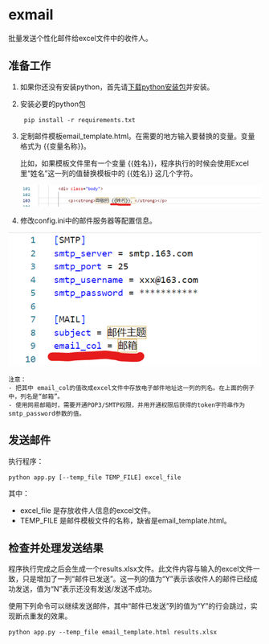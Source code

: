 # **exmail**
批量发送个性化邮件给excel文件中的收件人。  


## **准备工作**

1. 如果你还没有安装python，首先请[下载python安装包](https://www.python.org/downloads/)并安装。
2. 安装必要的python包  

        pip install -r requirements.txt  
   

3. 定制邮件模板email_template.html。在需要的地方输入要替换的变量。变量格式为 {{变量名称}}。  

    比如，如果模板文件里有一个变量 {{姓名}}，程序执行的时候会使用Excel里“姓名”这一列的值替换模板中的 {{姓名}} 这几个字符。  

    ![img](images/template-var.png)
  

4. 修改config.ini中的邮件服务器等配置信息。  

![img](images/config-email.png)  

    注意：
    - 把其中 email_col的值改成excel文件中存放电子邮件地址这一列的列名。在上面的例子中，列名是“邮箱”。
    - 使用网易邮箱时，需要开通POP3/SMTP权限，并用开通权限后获得的token字符串作为smtp_password参数的值。
  

## **发送邮件**

执行程序：   

    python app.py [--temp_file TEMP_FILE] excel_file 
  
其中：  
- excel_file 是存放收件人信息的excel文件。  
- TEMP_FILE 是邮件模板文件的名称，缺省是email_template.html。
  


## **检查并处理发送结果**
程序执行完成之后会生成一个results.xlsx文件。此文件内容与输入的excel文件一致，只是增加了一列“邮件已发送”。这一列的值为“Y”表示该收件人的邮件已经成功发送，值为“N”表示还没有发送/发送不成功。  
  
使用下列命令可以继续发送邮件，其中“邮件已发送”列的值为“Y”的行会跳过，实现断点重发的效果。
  
    python app.py --temp_file email_template.html results.xlsx 